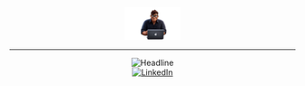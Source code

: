 <div>
    <div style="text-align: center;">
        <img src="https://github.com/nahuelpaez86/nahuelpaez86/blob/master/dev-no-background.png" alt="GitHub Octocat Drinking a Cup of Coffee" style="max-width: 20%; height: auto;">
    </div>
    <hr>
    <div align=center>
        <img src="https://readme-typing-svg.herokuapp.com?font=Menlo+Regular+&pause=1000&size=28&color=F7F7F7&random=false&center=true&width=435&lines=Hi!+I%C2%B4m+Nahuel+%F0%9F%91%8B%F0%9F%8F%BB;I%C2%B4m+an+IOS+Developer+%F0%9F%A7%91%F0%9F%8F%BB%E2%80%8D%F0%9F%92%BB%F0%9F%8D%8E;Welcome+to+my+repository!" alt="Headline" style="max-width: 100%;">
    </div>
    <div align=center>
        <a href="https://www.linkedin.com/in/nahuelpaez97/"><img src="https://img.shields.io/badge/Linkedin-0077b5?style=flat&logo=linkedin" alt="LinkedIn" style="max-width: 100%;"></a>
    </div>
</div>
